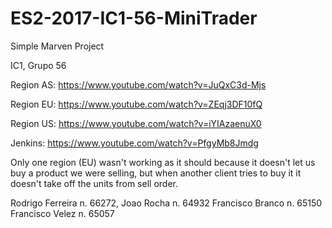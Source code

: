 # ES2-2017-IC1-56-MiniTrader
Simple Marven Project

IC1, Grupo 56

Region AS: https://www.youtube.com/watch?v=JuQxC3d-Mjs

Region EU: https://www.youtube.com/watch?v=ZEqj3DF10fQ

Region US: https://www.youtube.com/watch?v=iYIAzaenuX0

Jenkins: https://www.youtube.com/watch?v=PfgyMb8Jmdg

Only one region (EU) wasn't working as it should because it doesn't let us buy a product we were selling, but when another client tries to buy it it doesn't take off the units from sell order.

Rodrigo Ferreira n. 66272,
Joao Rocha n. 64932
Francisco Branco n. 65150
Francisco Velez n. 65057


